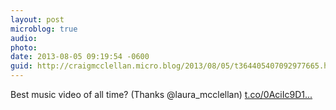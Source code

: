 ```yaml
---
layout: post
microblog: true
audio: 
photo: 
date: 2013-08-05 09:19:54 -0600
guid: http://craigmcclellan.micro.blog/2013/08/05/t364405407092977665.html
---
```

Best music video of all time? (Thanks @laura_mcclellan) [t.co/0AciIc9D1...](http://t.co/0AciIc9D1U)
